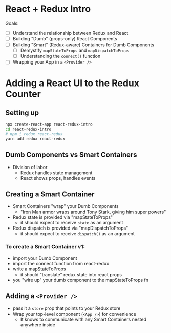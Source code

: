 # React + Redux Intro

Goals:

- [ ] Understand the relationship between Redux and React
- [ ] Building "Dumb" (props-only) React Components
- [ ] Building "Smart" (Redux-aware) Containers for Dumb Components
    - [ ] Demystify `mapStateToProps` and `mapDispatchToProps`
    - [ ] Understanding the `connect()` function
- [ ] Wrapping your App in a `<Provider />`

# Adding a React UI to the Redux Counter

## Setting up 

```sh
npx create-react-app react-redux-intro
cd react-redux-intro
# npm i redux react-redux
yarn add redux react-redux
```

## Dumb Components vs Smart Containers

- Division of labor
    - Redux handles state management
    - React shows props, handles events

## Creating a Smart Container

- Smart Containers "wrap" your Dumb Components
    - "Iron Man armor wraps around Tony Stark, giving him super powers"
- Redux state is provided via "mapStateToProps"
    - it should expect to receive `state` as an argument
- Redux dispatch is provided via "mapDispatchToProps"
    - it should expect to receive `dispatch()` as an argument


### To create a Smart Container v1:

- import your Dumb Component
- import the connect function from react-redux
- write a mapStateToProps
    - it should "translate" redux state into react props
- you "wire up" your dumb component to the mapStateToProps fn



## Adding a `<Provider />`

- pass it a `store` prop that points to your Redux store
- Wrap your top-level component (`<App />`) for convenience
    - It knows to communicate with any Smart Containers nested anywhere inside
